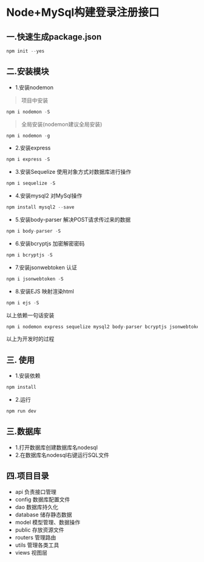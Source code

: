 # Node+MySql构建登录注册接口

## 一.快速生成package.json
```js
npm init --yes
```

## 二.安装模块

- 1.安装nodemon
>项目中安装
```js
npm i nodemon -S
```

>全局安装(nodemon建议全局安装)
```js
npm i nodemon -g
```
- 2.安装express
```js
npm i express -S
```
- 3.安装Sequelize     使用对象方式对数据库进行操作
```js
npm i sequelize -S
```
- 4.安装mysql2        对MySql操作
```js
npm install mysql2 --save
```
- 5.安装body-parser   解决POST请求传过来的数据
```js
npm i body-parser -S
```
- 6.安装bcryptjs      加密解密密码
```js
npm i bcryptjs -S
```
- 7.安装jsonwebtoken  认证
```js
npm i jsonwebtoken -S
```
- 8.安装EJS  映射渲染html
```js
npm i ejs -S
```
以上依赖一句话安装
```js
npm i nodemon express sequelize mysql2 body-parser bcryptjs jsonwebtoken -S
```
以上为开发时的过程

## 三. 使用

- 1.安装依赖
```js
npm install
```
- 2.运行
```js
npm run dev
```
## 三.数据库
- 1.打开数据库创建数据库名nodesql
- 2.在数据库名nodesql右键运行SQL文件
  
## 四.项目目录
- api       负责接口管理
- config    数据库配置文件
- dao       数据库持久化
- database  储存静态数据
- model   模型管理、数据操作
- public    存放资源文件
- routers   管理路由
- utils     管理各类工具
- views     视图层
